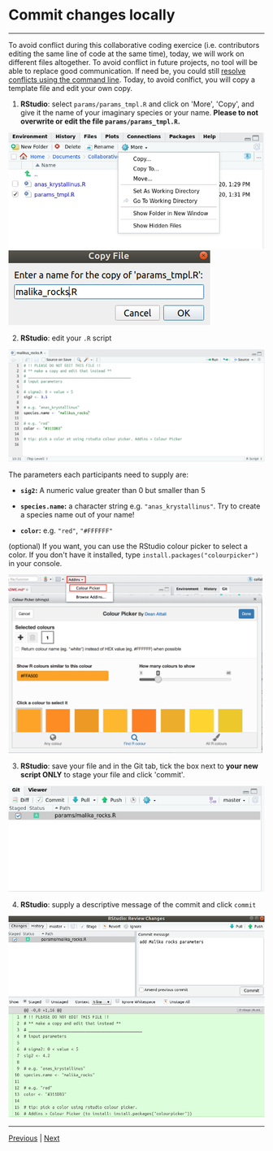 # Commit changes locally

***
To avoid conflict during this collaborative coding exercice (i.e. contributors editing the same line of code at the same time), today, we will work on different files altogether. To avoid conflict in future projects, no tool will be able to replace good communication. If need be, you could still [resolve conflicts using the command line](https://docs.github.com/en/free-pro-team@latest/github/collaborating-with-issues-and-pull-requests/resolving-a-merge-conflict-using-the-command-line). Today, to avoid conlfict, you will copy a template file and edit your own copy.

1. **RStudio**: select `params/params_tmpl.R` and click  on 'More', 'Copy', and give it the name of your imaginary species or your name. **Please to not overwrite or edit the file `params/params_tmpl.R`.**

![](./assets/copy-params_tmpl.png)
![](./assets/rename-copy.png)

2. **RStudio**: edit your `.R` script

![](./assets/edit-file.png)

The parameters each participants need to supply are:

- **`sig2`:** A numeric value greater than 0 but smaller than 5

- **`species.name`:** a character string e.g. `"anas_krystallinus"`. Try to create a species name out of your name!

- **`color`:** e.g. `"red"`, `"#FFFFFF"`

(optional) If you want, you can use the RStudio colour picker to select a color. If you don't have it installed, type `install.packages("colourpicker")` in your console. 

<img src="assets/colour_picker.png" width="500px" />

3. **RStudio**: save your file and in the Git tab, tick the box next to **your new script ONLY** to stage your file and click 'commit'.

![](./assets/stage.png)

4. **RStudio**: supply a descriptive message of the commit and click `commit`

![](./assets/commit.png)


***

[Previous](./clone.md) | [Next](./push.md)
